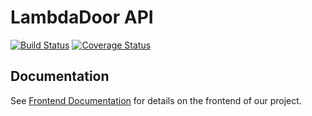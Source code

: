 # LambdaDoor API

[![Build Status](https://travis-ci.com/Labs-EU4/lambda-door-server.svg?branch=develop)](https://travis-ci.com/Labs-EU4/lambda-door-server)
[![Coverage Status](https://coveralls.io/repos/github/Labs-EU4/lambda-door-server/badge.svg?branch=develop)](https://coveralls.io/github/Labs-EU4/lambda-door-server?branch=develop)

<!-- ### About

The one-stop portal for Lambda graduates looking for company information in the quest for a job.

### Features

- View and post interview reviews
- View and post salary reviews
- View and post work culture reviews

### Application Links

### [Product Vision Document](https://www.notion.so/EU3-Lambda-Door-e78fd9396061487b8b458a28912d66c4)

### [API Link](https://lambdadoor.herokuapp.com/)

### [Trello board](https://trello.com/b/YdfO1w9X/lambda-door)

### NPM Scripts

To get the server running locally:

- Clone this repo
- **npm install** to install all required dependencies
- **npm run server** to start the local server
- **npm test** to start server using testing environment
- **npm run migrate** to migrate the tables
- **npm run seed** to seed the tables
- **npm run rollback** to rollback all tables

## Technologies

[NodeJS](https://nodejs.org/en/) - is a JavaScript runtime built on Chrome's V8 JavaScript engine.

The [**Express.js**](https://expressjs.com/) backend framework was used to build the server. Fast, unopinionated, minimalist web framework for Node.js

[Sentry](https://sentry.io/) - An exception monitoring tool used to track and resolve errors with the app.

#### Why Express.js

- Express is fast.
- Express is efficient.
- Express is scalable.
- Express is a lightweight framework.

## Supporting Packages

Linter

- [ESLint](https://eslint.org/) - The pluggable linting utility for JavaScript and JSX

Test Tools

- [Jest](https://jestjs.io/) - Jest is a delightful JavaScript Testing Framework with a focus on simplicity.
- [Supertest](https://github.com/visionmedia/supertest)

# API Documentation

## Database Model

![Lambda Door Database Illustration](database/DBIllustration.png)

The API endpoints for the server is on Heroku and can be found [here.](https://lambdadoor.herokuapp.com/)

## USERS

### User Routes

| Method | Endpoint            | Access Control | Description                            |
| ------ | ------------------- | -------------- | -------------------------------------- |
| POST   | `/users/`           | all users      | Adds a new user if user doesn't exist. |
| GET    | `/users/:id`        | all users      | Returns info for a user.               |
| PATCH  | `/users/:id`        | all users      | Edits information for a user.          |
| GET    | `/users/:id/logout` | all users      | Logs out a user by deleting cookies.   |

---

```javascript
{
  id int [pk, increment]
  full_name varchar
  username varchar
  email_address varchar
  password varchar
  is_employed varchar
  is_email_verified boolean
  is_admin boolean [default: false]
  profile_picture varchar
  created_at timestamp
}
```

## Actions

### Add a new user [POST]

**URL**: _https://lambdadoor.herokuapp.com/users_

**Returns**: An object containing the user credentials.

Input

```javascript
{
 "slack_id": "slack_id",
 "name": "name",
 "email_address": "email_address",
 "img_72": "image_url"
}
```

```javascript
{
    "id": 16,
    "full_name": "name",
    "slack_id": "slack_id",
    "username": "name",
    "email_address": "email_address",
    "profile_picture": "image_url",
    "location": null,
    "longitude": null,
    "latitude": null,
    "created_at": null,
    "updated_at": null
}
```

### Edit User[PATCH]

**URL**: _https://lambdadoor.herokuapp.com/users/16_

**Returns**: An array containing an object which holds the users credentials.

Input

```javascript
{
 "location": "earth"
}
```

Returns

```javascript
[
  {
    id: 16,
    full_name: 'name',
    slack_id: 'slack_id',
    username: 'name',
    email_address: 'email_address',
    profile_picture: 'image_url',
    location: 'earth',
    longitude: null,
    latitude: null,
    created_at: null,
    updated_at: null,
  },
];
```

### Get a user [GET]

**URL**: _https://lambdadoor.herokuapp.com/users/16_

**Returns**: An object with the user details

Returns

```javascript
{
    "id": 16,
    "full_name": "name",
    "slack_id": "slack_id",
    "username": "name",
    "email_address": "email_address",
    "profile_picture": "image_url",
    "location": "earth",
    "longitude": null,
    "latitude": null,
    "created_at": null,
    "updated_at": null
}
```

## INTEREST

### Interest Routes

| Method | Endpoint               | Access Control | Description                                      |
| ------ | ---------------------- | -------------- | ------------------------------------------------ |
| POST   | `/interests/`          | all users      | Adds an interest to a users list of interests.   |
| DELETE | `/interests/`          | all users      | Returns a message after successful deletion.     |
| GET    | `/interests/`          | all users      | Returns an array of all interest in the DB.      |
| GET    | `/interests/:id/`      | all users      | returns an object of a chosen interest           |
| GET    | `/interests/ui/:id/`   | all users      | returns an object of a user interest with the id |
| GET    | `/interests/user/:id/` | all users      | returns an array of all interest of the user     |

---

### Get all interests [GET]

**URL**: _https://lambdadoor.herokuapp.com/interests_

**Returns**: An Array with interest listed in the database

Returns

```javascript
[
  {
    id: 1,
    interest: 'AI Engineer',
  },
  {
    id: 2,
    interest: 'Front End',
  },
  {
    id: 3,
    interest: 'Back End',
  },
  {
    id: 4,
    interest: 'Full Stack',
  },
  {
    id: 5,
    interest: 'Data Science',
  },
  {
    id: 6,
    interest: 'Machine Learning',
  },
  {
    id: 7,
    interest: 'User Experience',
  },
];
```

## Actions

### Get a single interest by ID [GET]

**URL**: _https://lambdadoor.herokuapp.com/interests/:id_

**Returns**: An object of a chosen interest.

```javascript
{
    "id": 8,
    "interest": "Mobile Development"
}
```

### Get user's interests [GET]

**URL**: _https://lambdadoor.herokuapp.com/interests/user/:id_

**Returns**: An array of all interest of the user .

```javascript
[
  {
    id: 1,
    interest: 'AI Engineer',
    user_id: 2,
  },
  {
    id: 2,
    interest: 'Front End',
    user_id: 2,
  },
  {
    id: 3,
    interest: 'Back End',
    user_id: 2,
  },
];
```

### Get interests [GET]

**URL**: _https://lambdadoor.herokuapp.com/interests/ui/:id_

**Returns**: An object of interest with the name of the interest and the interest id linked to the user.

```javascript
{
    "id": 7,
    "interest_id": 2,
    "interest": "Front End",
    "user_id": 3
}
```

### Post User interest [POST]

**URL**: _https://lambdadoor.herokuapp.com/interests/_

**Reaturn**: An array of the users intersts along with the new addition.

Input

```javascript
{
  "interest_id": "9",
  "user_id": 4
}
```

Output

```javascript
[
  {
    id: 8,
    interest: 'AI Engineer',
    user_id: 4,
  },
  {
    id: 12,
    interest: 'Product Manager',
    user_id: 4,
  },
];
```

### delete User interest [DELETE]

**URL**: _https://lambdadoor.herokuapp.com/interests/_

**Reaturn**: A message os successful deletion along with an an object of the deleted interest.

```javascript
{
    "message": "Successfully Deleted",
    "deleted": {
        "id": 3,
        "interest_id": 3,
        "interest": "Back End",
        "user_id": 2
    }
}
```

---

### COMPANIES

#### Company Routes

| Method | Endpoint                 | Access Control | Description                                           |
| ------ | ------------------------ | -------------- | ----------------------------------------------------- |
| GET    | `/companies/`            | all users      | Returns all companies in the db.                      |
| GET    | `/companies/top`         | all users      | Returns 10 top rated companies.                       |
| GET    | `/companies/:id/closest` | all users      | Returns the closest companies to the user's location. |
| GET    | `/companies/:id`         | all users      | Returns a company by company ID.                      |
| POST   | `/companies/`            | all users      | Adds a single company to the db                       |
| PATCH  | `/companies/:id/`        | admin          | Edits Company info                                    |

---

```javascript
{
  id int [pk, increment]
  name varchar
  website varchar
  location varchar
  latitude numeric
  longitude numeric
  type varchar
  description varchar
  logo varchar
  created_at timestamp
}
```

## Actions

### Get all companies [GET]

**URL**: \_https://lambdadoor.herokuapp.com/companies

**Returns**: An array of companies in the db with their details and average rating

Returns

```javascript
[
    {
        "id": 1,
        "name": "Accenture",
        "website": "www.accenture.com.",
        "location": "Atlanta, GA",
        "type": "Business",
        "logo": "",
        "description": "",
        "created_at": null,
        "updated_at": null,
        "latitude": 33.7537,
        "longitude": -85,
        "average_rating": "4.00000000000000000000"
    },

   ...
]
```

### Get top-rated companies [GET]

**URL**: \_https://lambdadoor.herokuapp.com/companies/top

**Returns**: An array of the five top-rated companies in the db and their average rating

Returns

```javascript
[
    {
        "id": 5,
        "name": "DoNotPay Inc",
        "description": "",
        "average_rating": "5.0000000000000000"
    },

  ...
]
```

### Get closest companies to the user's location [GET]

**URL**: \_https://lambdadoor.herokuapp.com/companies/:id/closest

**Returns**: An array of the closest companies to the user's location

Returns

```javascript
[
    {
        "id": 2,
        "name": "Anthem, Inc.",
        "website": "https://www.antheminc.com",
        "description": "",
        "latitude": 33.8,
        "longitude": -84.5
    },

    ...
]
```

### Get a company by Id [GET]

**URL**: _https://lambdadoor.herokuapp.com/companies/1_

**Returns**: An object which holds the company details and average rating

Returns

```javascript
{
    "id": 1,
    "name": "Accenture",
    "description": "",
    "website": "www.accenture.com.",
    "location": "Atlanta, GA",
    "type": "Business",
    "logo": "",
    "latitude": 33.7537,
    "longitude": -85,
    "average_rating": "4.5000000000000000"
}
```

### Update a company Info by Id [PATCH]

**URL**: _https://lambdadoor.herokuapp.com/companies/1_
**Headers** : passcode = process.env.ADMIN_PREVILEGE_TOKEN

**Returns**: An object which holds the company details and average rating

Returns

```javascript
{
    "id": 1,
    "name": "Accenture",
    "description": "",
    "website": "www.accenture.com.",
    "location": "Atlanta, GA",
    "type": "Business",
    "logo": "",
    "latitude": 33.7537,
    "longitude": -85,
    "average_rating": "4.5000000000000000"
}
```

### Adds a new Company [POST]

**URL**: \_https://lambdadoor.herokuapp.com/companies/

**Returns**: An object containing the company that was posted

Input

```javascript
{
  "name": 'Accenture',
  'website': 'www.accenture.com.',
  'location': 'Atlanta, GA',
  'longitude': -85.0,
  'latitude': 33.7537,
  'type': 'Business',
  'logo': '',
  'description': '',
}
```

Returns

```javascript
{
  "id": 1,
  "name": 'Accenture',
  'website': 'www.accenture.com.',
  'location': 'Atlanta, GA',
  'longitude': -85.0,
  'latitude': 33.7537,
  'type': 'Business',
  'logo': '',
  'description': '',
}
```

### COMPANY REVIEWS

#### Company Review Routes

| Method | Endpoint                      | Access Control | Description                                      |
| ------ | ----------------------------- | -------------- | ------------------------------------------------ |
| GET    | `/companyreviews/user/:id`    | all users      | Returns all of the user's reviews.               |
| GET    | `/companyreviews/:id`         | all users      | Returns the selected review.                     |
| DELETE | `/companyreviews/:id`         | all users      | Deletes the selected review.                     |
| PATCH  | `/companyreviews/:id`         | all users      | Updates the selected review.                     |
| POST   | `/companyreviews/:id`         | all users      | Add a new review.                                |
| GET    | `/companyreviews/reviews/:id` | all users      | An array of a selected company's various reviews |

---

```javascript
{
  id int [pk, increment]
  user_id int
  company_id int
  ratings int
  is_currently_employed boolean
  review_headline varchar
  pros varchar
  cons varchar
  is_accepting_questions boolean
  created_at timestamp
  updated_at timestamp
}
```

## Actions

### Get all of the user's reviews [GET]

**URL**: _https://lambdadoor.herokuapp.com/companyreviews/user/:id_

**Returns**: An array of the user's reviews

Returns

```javascript
[
  {
    id: 3,
    user_id: 3,
    company_id: 1,
    ratings: 5,
    is_currently_employed: true,
    review_headline: 'Flexible Working Hours and Great Benefits.',
    pros: 'They care about you',
    cons: "There aren't many opportunities to progress your career",
    is_accepting_questions: true,
    created_at: null,
    updated_at: null,
  },
];
```

### Get a review by review id [GET]

**URL**: _https://lambdadoor.herokuapp.com/companyreviews/:id_

**Returns**: The selected review.

Returns

```javascript
[
  {
    id: 3,
    user_id: 3,
    company_id: 1,
    ratings: 5,
    is_currently_employed: true,
    review_headline: 'Flexible Working Hours and Great Benefits.',
    pros: 'They care about you.',
    cons: "There aren't many opportunities to progress your career.",
    is_accepting_questions: true,
    created_at: null,
    updated_at: null,
  },
];
```

### Update an individual review [PATCH]

**URL**: _https://lambdadoor.herokuapp.com/companyreviews/:id_

**Returns**: The updated review.

```javascript
[
  {
    id: 3,
    user_id: 3,
    company_id: 1,
    ratings: 5,
    is_currently_employed: true,
    review_headline: 'Flexible Working Hours and Great Benefits.',
    pros: 'They care about you. The pay is good.',
    cons: "There aren't many opportunities to progress your career.",
    is_accepting_questions: false,
    created_at: null,
    updated_at: null,
  },
];
```

### Delete a user's review [DELETE]

**URL**: _https://lambdadoor.herokuapp.com/companyreviews/:id_

**Returns**: A 204 status

### Add a user's review [POST]

**URL**: _https://lambdadoor.herokuapp.com/companyreviews/:id_

**Returns**: A 201 status and The added Review

```javascript
[
  {
    id: 3,
    user_id: 3,
    company_id: 1,
    ratings: 5,
    is_currently_employed: true,
    review_headline: 'Flexible Working Hours and Great Benefits.',
    pros: 'They care about you. The pay is good.',
    cons: "There aren't many opportunities to progress your career.",
    is_accepting_questions: false,
    created_at: date,
    updated_at: null,
  },
];
```

### Get a single company's reviews [GET]

**URL**: \_https://lambdadoor.herokuapp.com/companyreviews/reviews/:id

**Returns**: An array of a selected company's various reviews.

Returns

```javascript
[
  {
    id: 3,
    ratings: 5,
    review_headline: 'Flexible Working Hours and Great Benefits.',
    review: 'They care about you',
    name: 'Accenture',
    company_id: 1,
    is_accepting_questions: true,
    full_name: 'Victor Aworo',
    user_id: 3,
    email_address: 'vic@lambdaschool.com',
  },
  {
    id: 4,
    ratings: 4,
    review_headline: 'Very good',
    review: 'I work in Accenture',
    name: 'Accenture',
    company_id: 1,
    is_accepting_questions: false,
    full_name: 'Emily Abrahart',
    user_id: 4,
    email_address: 'emily@lambdaschool.com',
  },
];
```

#### Salary Review Routes

| Method | Endpoint                     | Access Control | Description                                        |
| ------ | ---------------------------- | -------------- | -------------------------------------------------- |
| GET    | `/salaryreviews`             | all users      | Returns all of the salary reviews.                 |
| GET    | `/salaryreviews/user/:id`    | all users      | Returns all of the user's salary reviews.          |
| GET    | `/salaryreviews/:id`         | all users      | Returns the selected review.                       |
| GET    | `/salaryreviews/avg/:id`     | all users      | Returns the average salaries by company id         |
| DELETE | `/salaryreviews/:id`         | all users      | Deletes the selected review.                       |
| PATCH  | `/salaryreviews/:id`         | all users      | Updates the selected review.                       |
| POST   | `/salaryreviews/`            | all users      | Add a new review.                                  |
| GET    | `/salaryreviews/reviews/:id` | all users      | Returns a single company's various salary reviews. |

#### SALARY REVIEWS

---

## Actions

### Get all salary reviews [GET]

**URL**: _https://lambdadoor.herokuapp.com/salaryreviews_

**Returns**: An array of all salary reviews

Returns

```javascript
[
  {
    id: 1,
    user_id: 1,
    company_id: 1,
    text: null,
    company_name: 'Accenture',
    description: 'Software Engineer',
    salary: 95000,
    currency: 'USD',
    is_accepting_questions: false,
    is_anonymous: false,
    job_title: 'Accenture Programmer',
    interest_id: 2,
  },
];
```

### Get all of the user's salary reviews [GET]

**URL**: _https://lambdadoor.herokuapp.com/salaryreviews/user/:id_

**Returns**: An array of the user's salary reviews

Returns

```javascript
[
  {
    id: 1,
    company_id: 1,
    description: 'Software Engineer',
    salary: 95000,
    currency: 'USD',
    interest: 'Front End',
    'i.id': 2,
    is_accepting_questions: false,
    is_current_employee: false,
    name: 'Accenture',
  },
];
```

### Get a salary review by review id [GET]

**URL**: _https://lambdadoor.herokuapp.com/salaryreviews/:id_

**Returns**: The selected salary review.

Returns

```javascript
[
  {
    id: 1,
    company_id: 1,
    description: 'Software Engineer',
    salary: 95000,
    currency: 'USD',
    interest: 'Front End',
    'i.id': 2,
    is_accepting_questions: false,
    is_current_employee: false,
    name: 'Accenture',
  },
];
```

### Get the average salaries for job types for a particular company using company id [GET]

**URL**: _https://lambdadoor.herokuapp.com/salaryreviews/avg/:id_

**Returns**: An array of the average salaries within the company

Returns

```javascript
[
  {
    interest_id: 2,
    interest: 'Front End',
    currency: 'USD',
    avg: 95000,
  },
  {
    interest_id: 4,
    interest: 'Full Stack',
    currency: 'USD',
    avg: 67500,
  },
];
```

### Update a single review of the user[PATCH]

**URL**: _https://lambdadoor.herokuapp.com/salaryreviews/:id_

**Returns**: The updated salary review.

```javascript
[
  {
    id: 3,
    description: 'Junior Data scientist',
    salary: '3000000',
    currency: 'NGN',
    interest_id: 2,
  },
];
```

### Delete a user's salary review [DELETE]

**URL**: _https://lambdadoor.herokuapp.com/salaryreviews/:id_

**Returns**: A 204 status

### Add a user's salary review [POST]

**URL**: \_https://lambdadoor.herokuapp.com/salaryreviews/

**Returns**: A 201 status and The added Review

```javascript
[
  {
    id: 9,
    description: 'Junior Data scientist',
    salary: '3000000',
    currency: 'NGN',
    interest_id: 2,
  },
];
```

### Get a company's salary reviews [GET]

**URL**: \_https://lambdadoor.herokuapp.com/salaryreviews/reviews/:id

**Returns**: An array of a single company's various salary reviews.

Returns

```javascript
[
  {
    id: 1,
    description: 'Software Engineer',
    salary: 95000,
    currency: 'USD',
    interest_id: 2,
    interest: 'Front End',
    name: 'Accenture',
    is_accepting_questions: false,
    is_anonymous: false,
    email_address: 'lisa@lambdaschool.com',
  },
  {
    id: 6,
    description: 'Backend Engineer',
    salary: 85000,
    currency: 'USD',
    interest_id: 4,
    interest: 'Full Stack',
    name: 'Accenture',
    is_accepting_questions: true,
    is_anonymous: null,
    email_address: 'emily@lambdaschool.com',
  },
];
```

### INTERVIEW REVIEWS

#### Interview Review Routes

| Method | Endpoint                       | Access Control | Description                                           |
| ------ | ------------------------------ | -------------- | ----------------------------------------------------- |
| GET    | `/interviewreview/user/:id`    | all users      | Returns all of the user's interview reviews.          |
| GET    | `/interviewreview/:id`         | all users      | Returns the selected review.                          |
| DELETE | `/interviewreview/:id`         | all users      | Deletes the selected review.                          |
| PATCH  | `/interviewreview/:id`         | all users      | Updates the selected review.                          |
| POST   | `/interviewreview/`            | all users      | Add a new review.                                     |
| GET    | `/interviewreview/reviews/:id` | all users      | Returns a single company's various interview reviews. |

---

## Actions

### Get all of the user's interview reviews [GET]

**URL**: _https://lambdadoor.herokuapp.com/interviewreviews/user/:id_

**Returns**: An array of the user's interview reviews

Returns

```javascript
[
  {
    id: 2,
    text:
      'Very pleasant recruiters. First a phone interview that took about 15 minutes. Followed by two Skype interviews; first with a recruiter after that with a manager.Basic trouble shooting questions. They want to really get to know you as a person. Just be yourself and do not be afraid to be geeky/nerdy! Make sure you have a desk and dedicated home phone line.',
    user_id: 2,
    is_accepting_questions: false,
    is_current_employee: false,
    job_title: null,
    company_id: 5,
    name: 'DoNotPay Inc',
    interest: 'Data Science',
  },
];
```

### Get an interview review by review id [GET]

**URL**: _https://lambdadoor.herokuapp.com/interviewreviews/:id_

**Returns**: The selected interview review.

Returns

```javascript
{
    "id": 2,
    "text": "Very pleasant recruiters. First a phone interview that took about 15 minutes. Followed by two Skype interviews; first with a recruiter after that with a manager.Basic trouble shooting questions. They want to really get to know you as a person. Just be yourself and do not be afraid to be geeky/nerdy! Make sure you have a desk and dedicated home phone line.",
    "user_id": 2,
    "company_id": 5,
    "is_accepting_questions": false,
    "is_current_employee": false,
    "job_title": null,
    "name": "DoNotPay Inc",
    "full_name": "Chioma Nkem-Eze",
    "email_address": "chioma@lambdaschool.com",
    "interest": "Data Science"
}

```

### Update a single review of the user[PATCH]

**URL**: _https://lambdadoor.herokuapp.com/interviewreviews/:id_

**Returns**: The updated interview review.

```javascript
    "id": 2,
    "text": "Very pleasant recruiters. First a phone interview that took about 15 minutes. Followed by two Skype interviews; first with a recruiter after that with a manager.Basic trouble shooting questions. They want to really get to know you as a person. Just be yourself and do not be afraid to be geeky/nerdy! Make sure you have a desk and dedicated home phone line.",
    "user_id": 2,
    "company_id": 5,
    "is_accepting_questions": true,
    "is_current_employee": true,
    "job_title": "Software Engineer",
    "name": "DoNotPay Inc",
    "full_name": "Chioma Nkem-Eze",
    "email_address": "chioma@lambdaschool.com",
    "interest": "Frontend"
```

### Delete a user's interview review [DELETE]

**URL**: _https://lambdadoor.herokuapp.com/interviewreviews/:id_

**Returns**: A 204 status

### Add a user's interview review [POST]

**URL**: \_https://lambdadoor.herokuapp.com/interviewreviews/

**Returns**: A 201 status and The added Review

```javascript
{
  "id": 6,
  "text": "Six rounds of phone/tech interviews over a long time period. It seemed a bit scattered and could have been way more efficient. I felt like some of the interviews got repetitive.",
  "user_id": 1,
  "name": "Accenture"
}
```

### Get a company with its interview reviews [GET]

**URL**: \_https://lambdadoor.herokuapp.com/interviewreviews/reviews/:id

**Returns**: An array of a single company along with its various interview reviews.

Returns

```javascript
[
  {
    id: 1,
    text:
      'Six rounds of phone/tech interviews over a long time period. It seemed a bit scattered and could have been way more efficient. I felt like some of the interviews got repetitive.',
    user_id: 4,
    company_id: 1,
    job_title: null,
    is_accepting_questions: true,
    is_current_employee: false,
    name: 'Accenture',
    full_name: 'Emily Abrahart',
    email_address: 'emily@lambdaschool.com',
    interest: 'Front End',
  },
  {
    id: 1,
    text:
      'Six rounds of phone/tech interviews over a long time period. It seemed a bit scattered and could have been way more efficient. I felt like some of the interviews got repetitive.',
    user_id: 4,
    company_id: 1,
    job_title: null,
    is_accepting_questions: true,
    is_current_employee: false,
    name: 'Accenture',
    full_name: 'Emily Abrahart',
    email_address: 'mato@lambdaschool.com',
    interest: 'BackEnd',
  },
];
```

## DATA VISUALIZATION

### Data Visualization Routes

| Method | Endpoint       | Access Control | Description                             |
| ------ | -------------- | -------------- | --------------------------------------- |
| GET    | `/dataDisplay` | all users      | Returns an Array of reviewed Job roles. |

### Actions

### Get all of the user's reviews [GET]

**URL**: _https://lambdadoor.herokuapp.com/dataDisplay_

**Returns**: Returns an Array of all salary reviews, grouped by interest.

Returns

```javascript
[
  {
    interest: 'Full Stack',
    id: 4,
    count: '1',
  },
  {
    interest: 'Software Engineer',
    id: 1,
    count: '3',
  },
  {
    interest: 'Front End',
    id: 2,
    count: '1',
  },
];
```

## REQUEST REFERRAL

### Request Referral Routes

| Method | Endpoint    | Access Control | Description                             |
| ------ | ----------- | -------------- | --------------------------------------- |
| POST   | `/referral` | all users      | Returns text that request is successful |

### Actions

### Request Refferal [POST]

**URL**: _https://lambdadoor.herokuapp.com/referral_

**Returns**: Returns text that request is successful.

Returns

```text
  Referral sent successfully!
```

## SEARCH

### Search Routes

| Method | Endpoint                              | Access Control | Description                                                 |
| ------ | ------------------------------------- | -------------- | ----------------------------------------------------------- |
| GET    | `/search/companies?search_query=foo`  | all users      | Returns company search results by company name or location  |
|        |                                       |                |                                                             |
| GET    | `/search/interviews?search_query=foo` | all users      | Returns interview review search results by interest, job    |
|        |                                       |                | title or location.                                          |
| GET    | `/search/salaries?search_query=foo`   | all users      | Returns salary review search results by interest, job title |
|        |                                       |                | or location.                                                |

---

## Actions

### Search companies [GET]

**URL**: _https://lambdadoor.herokuapp.com/search/companies?search_query=acc_

**Returns**: Returns an Array of all matching companies.

Returns

```javascript
[
  {
    id: 1,
    name: 'Accenture',
    website: 'www.accenture.com.',
    location: 'Atlanta, GA',
    longitude: -85,
    latitude: 33.7537,
    type: 'Business',
    logo: '',
    description:
      'We partner with our clients to drive real innovation—the kind that turns an idea into an industry.',
    created_at: null,
    updated_at: null,
  },
];
```

### Search salary reviews [GET]

**URL**: _https://lambdadoor.herokuapp.com/search/salaries?search_query=dev_

**Returns**: Returns an Array of all matching salary reviews.

Returns

```javascript
[
  {
    id: 10,
    user_id: 3,
    company_id: 10,
    text: null,
    description:
      'Paystack helps businesses in Africa get paid by anyone, anywhere in the world',
    interest_id: 1,
    salary: 3000000,
    currency: 'Nigerian Naira',
    is_accepting_questions: true,
    is_current_employee: true,
    created_at: null,
    updated_at: null,
    job_title: 'Junior Developer',
    is_anonymous: false,
    interest: 'Software Engineer',
    name: 'Paystack',
    website: 'https://paystack.com/',
    location: 'Lagos, NG',
    longitude: -80,
    latitude: 31,
    type: 'FinTech',
    logo: '',
  },
];
```

### Search interview reviews [GET]

**URL**: _https://lambdadoor.herokuapp.com/search/interviews?search_query=san_

**Returns**: Returns an Array of all matching salary reviews.

Returns

```javascript
[
  {
    id: 6,
    user_id: 3,
    company_id: 6,
    text:
      'There is one phone interview for an hour. If you clear this interview, you will be invited for an onsite interview. There are five interviews onsite, all in one day. Interviews are in a casual environment. After the first two interviews, you take a break and are escorted for lunch.',
    created_at: null,
    updated_at: null,
    is_accepting_questions: false,
    is_current_employee: false,
    job_title: null,
    interest_id: 2,
    interest: 'Front End',
    name: 'Newfront Insurance',
    website: 'https://www.newfrontinsurance.com',
    location: 'San Francisco, CA',
    longitude: -80,
    latitude: 31,
    type: 'insurance',
    logo: '',
    description:
      "We're are a modern brokerage innovating on behalf of our client",
  },
];
```

## Environment Variables

In order for the app to function correctly, the user must set up their own environment variables.

Create a .env file that includes the following:

- PORT - The port the server will start on.
- DATABASE_URL - The PostgreSQL database url.
- ACCESS_TOKEN_SECRET - The test url.

## Contributing

When contributing to this repository, please first discuss the change you wish to make via issue, email, or any other method with the owners of this repository before making a change.

Please note we have a [code of conduct](./code_of_conduct.md). Please follow it in all your interactions with the project.

### Issue/Bug Request

**If you are having an issue with the existing project code, please submit a bug report under the following guidelines:**

- Check first to see if your issue has already been reported.
- Check to see if the issue has recently been fixed by attempting to reproduce the issue using the latest master branch in the repository.
- Create a live example of the problem.
- Submit a detailed bug report including your environment & browser, steps to reproduce the issue, actual and expected outcomes, where you believe the issue is originating from, and any potential solutions you have considered.

### Feature Requests

We would love to hear from you about new features which would improve this app and further the aims of our project. Please provide as much detail and information as possible to show us why you think your new feature should be implemented.

### Pull Requests

If you have developed a patch, bug fix, or new feature that would improve this app, please submit a pull request. It is best to communicate your ideas with the developers first before investing a great deal of time into a pull request to ensure that it will mesh smoothly with the project.

Remember that this project is licensed under the MIT license, and by submitting a pull request, you agree that your work will be, too.

#### Pull Request Guidelines

- Ensure any install or build dependencies are removed before the end of the layer when doing a build.
- Update the README.md with details of changes to the interface, including new plist variables, exposed ports, useful file locations and container parameters.
- Ensure that your code conforms to our existing code conventions and test coverage.
- Include the relevant issue number, if applicable.
- You may merge the Pull Request in once you have the sign-off of two other developers, or if you do not have permission to do that, you may request the second reviewer to merge it for you.

### Attribution

These contribution guidelines have been adapted from [this good-Contributing.md-template](https://gist.github.com/PurpleBooth/b24679402957c63ec426). -->

## Documentation

See [Frontend Documentation](https://github.com/Labs-EU4/lambda-door-client) for details on the frontend of our project.
